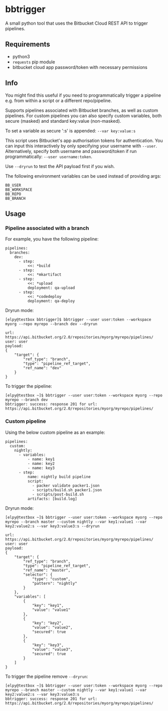 # bbtrigger
A small python tool that uses the Bitbucket Cloud REST API to trigger pipelines.

## Requirements
- python3
- `requests` pip module
- bitbucket cloud app password/token with necessary permissions

## Info
You might find this useful if you need to programmatically trigger
a pipeline e.g. from within a script or a different repo/pipeline.

Supports pipelines associated with Bitbucket branches, as well as
custom pipelines. For custom pipelines you can also specify custom
variables, both secure (masked) and standard key:value (non-masked).

To set a variable as secure ':s' is appended: `--var key:value:s`

This script uses Bitbucket's app authorisation tokens for authentication.
You can input this interactively by only specifying your username
with `--user`. Alternatively, specify both username and password/token
if run programmatically: `--user username:token`.

Use `--dryrun` to test the API payload first if you wish.

The following environment variables can be used instead of providing args:
```
BB_USER
BB_WORKSPACE
BB_REPO
BB_BRANCH
```

## Usage
### Pipeline associated with a branch
For example, you have the following pipeline:
```
pipelines:
  branches:
    dev:
      - step:
          <<: *build
      - step:
          <<: *mkartifact
      - step:
          <<: *upload
          deployment: qa-upload
      - step:
          <<: *codedeploy
          deployment: qa-deploy
```
Dryrun mode:
```
[elpy@testbox bbtrigger]$ bbtrigger --user user:token --workspace myorg --repo myrepo --branch dev --dryrun

url: https://api.bitbucket.org/2.0/repositories/myorg/myrepo/pipelines/
user: user
payload:
{
    "target": {
        "ref_type": "branch",
        "type": "pipeline_ref_target",
        "ref_name": "dev"
    }
}
```
To trigger the pipeline:
```
[elpy@testbox ~]$ bbtrigger --user user:token --workspace myorg --repo myrepo --branch dev
bbtrigger: success: response 201 for url: https://api.bitbucket.org/2.0/repositories/myorg/myrepo/pipelines/
```

### Custom pipeline
Using the below custom pipeline as an example:
```
pipelines:
  custom:
    nightly:
      - variables:
          - name: key1
          - name: key2
          - name: key3
      - step:
          name: nightly build pipeline
          script:
            - packer validate packer1.json
            - scripts/build.sh packer1.json
            - scripts/post-build.sh
          artifacts: [build.log]
```


Dryrun mode:
```
[elpy@testbox ~]$ bbtrigger --user user:token --workspace myorg --repo myrepo --branch master --custom nightly --var key1:value1 --var key2:value2:s --var key3:value3:s --dryrun 

url: https://api.bitbucket.org/2.0/repositories/myorg/myrepo/pipelines/
user: user
payload:
{
    "target": {
        "ref_type": "branch",
        "type": "pipeline_ref_target",
        "ref_name": "master",
        "selector": {
            "type": "custom",
            "pattern": "nightly"
        }
    },
    "variables": [
        {
            "key": "key1",
            "value": "value1"
        },
        {
            "key": "key2",
            "value": "value2",
            "secured": true
        },
        {
            "key": "key3",
            "value": "value3",
            "secured": true
        }
    ]
}
```
To trigger the pipeline remove `--dryrun`:
```
[elpy@testbox ~]$ bbtrigger --user user:token --workspace myorg --repo myrepo --branch master --custom nightly --var key1:value1 --var key2:value2:s --var key3:value3:s
bbtrigger: success: response 201 for url: https://api.bitbucket.org/2.0/repositories/myorg/myrepo/pipelines/
```

